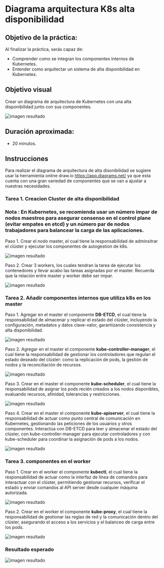 # Diagrama arquitectura K8s alta disponibilidad

## Objetivo de la práctica:
Al finalizar la práctica, serás capaz de:
- Comprender como se integran los componentes internos de Kubernetes.
- Entender como arquitectar un sistema de alta disponibilidad en Kubernetes.

## Objetivo visual 
Crear un diagrama de arquitectura de Kubernetes con una alta disponibilidad junto con sus componentes.

![imagen resultado](../images/Capitulo4/diagrama_k8s.png)

## Duración aproximada:
- 20 minutos.

## Instrucciones 
Para realizar el diagrama de arquitectura de alta disonibilidad se sugiere usar la herramienta online draw.io https://app.diagrams.net/ ya que esta cuenta con una gran variedad de componentes que se van a ajustar a nuestras necesidades.

### Tarea 1. Creacion Cluster de alta disponibilidad

### Nota : En Kubernetes, se recomienda usar un número impar de nodos maestros para asegurar consenso en el control plane (evitar empates en etcd) y un número par de nodos trabajadores para balancear la carga de las aplicaciones.

Paso 1. Crear el nodo master, el cual tiene la responsabilidad de adminsitrar el clúster y ejecutar los componentes de autogestion de k8s.

![imagen resultado](../images/Capitulo4/img_1_master.png)

Paso 2. Crear 3 workers, los cuales tendran la tarea de ejecutar los contenedores y llevar acabo las tareas asignadas por el master. Recuerda que la relación entre master y worker debe ser impar.

![imagen resultado](../images/Capitulo4/img_2_workers.png)

### Tarea 2. Añadir componentes internos que utiliza k8s en los master
Paso 1. Agregar en el master el componente **DB-ETCD**, el cual tiene la responsabilidad de almacenar y replicar el estado del clúster, incluyendo la configuración, metadatos y datos clave-valor, garantizando consistencia y alta disponibilidad.

![imagen resultado](../images/Capitulo4/img_3_DB-ETCD.png)

Paso 2.
Agregar en el master el componente **kube-controller-manager**, el cual tiene la responsabilidad de gestionar los controladores que regulan el estado deseado del clúster: como la replicación de pods, la gestión de nodos y la reconciliación de recursos.

![imagen resultado](../images/Capitulo4/img_4_kube-controller-manager.png)

Paso 3. Crear en el master el componente **kube-scheduler**, el cual tiene la responsabilidad de asignar los pods recién creados a los nodos disponibles, evaluando recursos, afinidad, tolerancias y restricciones.

![imagen resultado](../images/Capitulo4/img_5_kube-scheduler.png)

Paso 4. Crear en el master el componente **kube-apiserver**, el cual tiene la responsabilidad de actuar como punto central de comunicación en Kubernetes, gestionando las peticiones de los usuarios y otros componentes. Interactúa con DB-ETCD para leer y almacenar el estado del clúster, con kube-controller-manager para ejecutar controladores y con kube-scheduler para coordinar la asignación de pods a los nodos.

![imagen resultado](../images/Capitulo4/img_6_kube-apiserver.png)


### Tarea 3. componentes en el worker

Paso 1. Crear en el worker el componente **kubectl**, el cual tiene la responsabilidad de actuar como la interfaz de línea de comandos para interactuar con el clúster, permitiendo gestionar recursos, verificar el estado y enviar comandos al API server desde cualquier máquina autorizada.

![imagen resultado](../images/Capitulo4/img_7_kubectl.png)

Paso 2. Crear en el worker el componente **kube-proxy**, el cual tiene la responsabilidad de gestionar las reglas de red y la comunicación dentro del clúster, asegurando el acceso a los servicios y el balanceo de carga entre los pods.

![imagen resultado](../images/Capitulo4/img_8_kube-proxy.png)

### Resultado esperado


![imagen resultado](../images/Capitulo4/diagrama_k8s.png)
